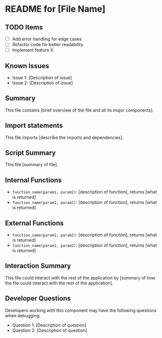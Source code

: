 # README for [File Name]

## TODO Items
- [ ] Add error handling for edge cases
- [ ] Refactor code for better readability
- [ ] Implement feature X

## Known Issues
- Issue 1: [Description of issue]
- Issue 2: [Description of issue]

## Summary
This file contains [brief overview of the file and all its major components].

## Import statements
This file imports [describe the imports and dependencies].

## Script Summary
This file [summary of file].

## Internal Functions
- `function_name(param1, param2)`: [description of function], returns [what is returned]
- `function_name(param1, param2)`: [description of function], returns [what is returned]

## External Functions
- `function_name(param1, param2)`: [description of function], returns [what is returned]
- `function_name(param1, param2)`: [description of function], returns [what is returned]

## Interaction Summary
This file could interact with the rest of the application by [summary of how the file could interact with the rest of the application].

## Developer Questions
Developers working with this component may have the following questions when debugging:
- Question 1: [Description of question]
- Question 2: [Description of question]